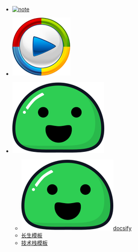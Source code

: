 - [![note](img\note.ico ':size=30 日常日记')](nav\nav-日常日记.md)

- [![video](img\video.png ':size=30 视频收藏')](nav\nav-视频收藏.md) 

- ![docsify](img\docsify.svg ':size=30 docsify')
    - [![doc](img\docsify.svg ':size=20')docsify](https://docsify.js.org)
    - [长生模板](https://github.com/lavenderGirl/docsify)
    - [技术栈模板](https://github.com/Q-Angelo/Nodejs-Roadmap)

